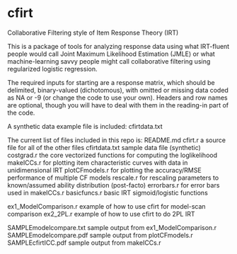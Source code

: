 cfirt
=====
Collaborative Filtering style of Item Response Theory (IRT)

This is a package of tools for analyzing response data using what IRT-fluent people 
would call Joint Maximum Likelihood Estimation (JMLE) or what machine-learning savvy people 
might call collaborative filtering using regularized logistic regression.

The required inputs for starting are a response matrix, which should be delimited, binary-valued 
(dichotomous), with omitted or missing data coded as NA or -9 (or change the code to use your own).
Headers and row names are optional, though you will have to deal with them in the reading-in part
of the code.

A synthetic data example file is included: cfirtdata.txt

The current list of files included in this repo is:
README.md
cfirt.r			a source file for all of the other files
cfirtdata.txt	sample data file (synthetic)
costgrad.r		the core vectorized functions for computing the loglikelihood
makeICCs.r		for plotting item characteristic curves with data in unidimensional IRT
plotCFmodels.r	for plotting the accuracy/RMSE performance of multiple CF models
rescale.r		for rescaling parameters to known/assumed ability distribution (post-facto)
errorbars.r		for error bars used in makeICCs.r
basicfuncs.r	basic IRT sigmoid/logistic functions

ex1\_ModelComparison.r		example of how to use cfirt for model-scan comparison
ex2\_2PL.r					example of how to use cfirt to do 2PL IRT

SAMPLEmodelcompare.txt		sample output from ex1\_ModelComparison.r
SAMPLEmodelcompare.pdf		sample output from plotCFmodels.r
SAMPLEcfirtICC.pdf			sample output from makeICCs.r	

